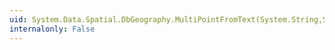 ```yaml
---
uid: System.Data.Spatial.DbGeography.MultiPointFromText(System.String,System.Int32)
internalonly: False
---
```

